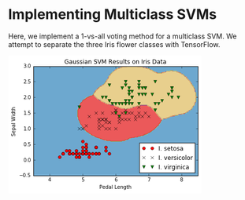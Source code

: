 # Implementing Multiclass SVMs

Here, we implement a 1-vs-all voting method for a multiclass SVM.  We attempt to separate the three Iris flower classes with TensorFlow.

![Multiclass SVM](../images/06_multiclass_svm.png "Multiclass SVM")
